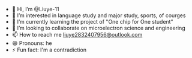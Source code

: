 - 👋 Hi, I’m @Liuye-11
- 👀 I’m interested in language study and major study, sports, of courges
- 🌱 I’m currently learning the project of "One chip for One student"
- 💞️ I’m looking to collaborate on microelectron science and engineering
- 📫 How to reach me liuye2832407956@outlook.com
- 😄 Pronouns: he
- ⚡ Fun fact: I'm a contradiction

<!---
Liuye-11/Liuye-11 is a ✨ special ✨ repository because its `README.md` (this file) appears on your GitHub profile.
You can click the Preview link to take a look at your changes.
--->
